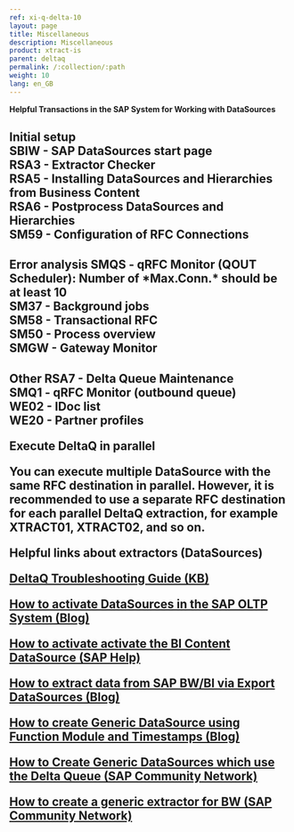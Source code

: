 ```yaml
---
ref: xi-q-delta-10
layout: page
title: Miscellaneous
description: Miscellaneous
product: xtract-is
parent: deltaq
permalink: /:collection/:path
weight: 10
lang: en_GB
---
```


**Helpful Transactions in the SAP System for Working with DataSources**

<h2> Initial setup <br>
SBIW - SAP DataSources start page<br>
RSA3 - Extractor Checker <br> 
RSA5 - Installing DataSources and Hierarchies from Business Content <br> 
RSA6 - Postprocess DataSources and Hierarchies <br>
SM59 - Configuration of RFC Connections <br>

<h2> Error analysis
SMQS - qRFC Monitor (QOUT Scheduler): Number of *Max.Conn.* should be at least 10<br>
SM37 - Background jobs <br>
SM58 - Transactional RFC <br> 
SM50 - Process overview <br>
SMGW - Gateway Monitor <br>

<h2> Other
RSA7 - Delta Queue Maintenance <br>
SMQ1 - qRFC Monitor (outbound queue) <br>
WE02 - IDoc list <br>
WE20 - Partner profiles

**Execute DeltaQ in parallel**

You can execute multiple DataSource with the same RFC destination in parallel.
However, it is recommended to use a separate RFC destination for each parallel DeltaQ extraction, for example XTRACT01, XTRACT02, and so on.

**Helpful links about extractors (DataSources)**

[DeltaQ Troubleshooting Guide (KB)](https://kb.theobald-software.com/xtract-is/deltaq-troubleshooting-guide)

[How to activate DataSources in the SAP OLTP System (Blog)](http://theobald-software.com/blog/2013/04/15/activating-datasources-in-the-oltp-system/)

[How to activate activate the BI Content DataSource (SAP Help)](http://help.sap.com/saphelp_nw70ehp2/helpdata/en/d8/8f5738f988d439e10000009b38f842/content.htm)

[How to extract data from SAP BW/BI via Export DataSources (Blog)](http://theobald-software.com/blog/2010/06/17/extracting-data-from-sap-bwbi-via-export-datasources-with-xtract-is/)

[How to create Generic DataSource using Function Module and Timestamps (Blog)](http://theobald-software.com/blog/2011/02/16/create-generic-datasource-using-function-module-and-timestamps/)

[How to Create Generic DataSources which use the Delta Queue (SAP Community Network)](https://www.sdn.sap.com/irj/sdn/go/portal/prtroot/docs/library/uuid/d3219af2-0c01-0010-71ac-dbb4356cf4bf)

[How to create a generic extractor for BW (SAP Community Network)](http://www.sdn.sap.com/irj/scn/go/portal/prtroot/docs/library/uuid/a0f46157-e1c4-2910-27aa-e3f4a9c8df33?QuickLink=index&overridelayout=true)